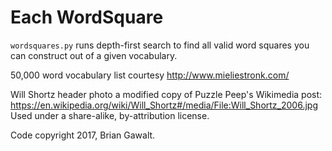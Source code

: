# Each WordSquare

`wordsquares.py` runs depth-first search to find all valid word squares
you can construct out of a given vocabulary.

50,000 word vocabulary list courtesy http://www.mieliestronk.com/

Will Shortz header photo a modified copy of Puzzle Peep's Wikimedia post:
https://en.wikipedia.org/wiki/Will_Shortz#/media/File:Will_Shortz_2006.jpg
Used under a share-alike, by-attribution license.

Code copyright 2017, Brian Gawalt.
